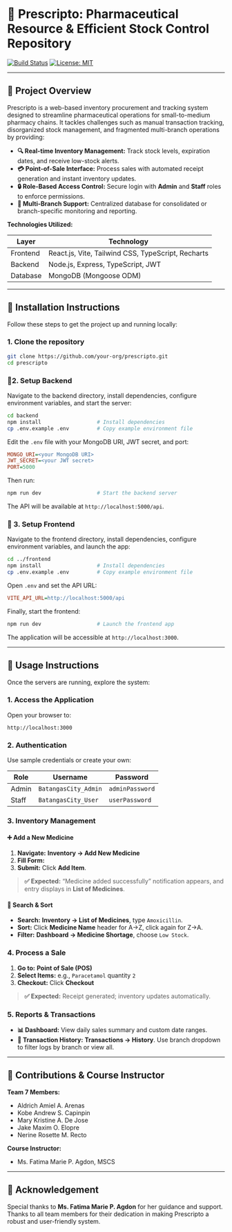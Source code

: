 # 💊 Prescripto: Pharmaceutical Resource & Efficient Stock Control Repository

[![Build Status](https://img.shields.io/badge/build-passing-brightgreen.svg)](#) [![License: MIT](https://img.shields.io/badge/License-MIT-green.svg)](#)

---

## 🚀 Project Overview

Prescripto is a web-based inventory procurement and tracking system designed to streamline pharmaceutical operations for small-to-medium pharmacy chains. It tackles challenges such as manual transaction tracking, disorganized stock management, and fragmented multi-branch operations by providing:

- **🔍 Real-time Inventory Management:** Track stock levels, expiration dates, and receive low-stock alerts.
- **💳 Point-of-Sale Interface:** Process sales with automated receipt generation and instant inventory updates.
- **🔒 Role-Based Access Control:** Secure login with **Admin** and **Staff** roles to enforce permissions.
- **🏬 Multi-Branch Support:** Centralized database for consolidated or branch-specific monitoring and reporting.

**Technologies Utilized:**

| Layer        | Technology                                         |
|--------------|----------------------------------------------------|
| Frontend     | React.js, Vite, Tailwind CSS, TypeScript, Recharts |
| Backend      | Node.js, Express, TypeScript, JWT                  |
| Database     | MongoDB (Mongoose ODM)                             |

---

## 💾 Installation Instructions

Follow these steps to get the project up and running locally:

### 1. **Clone the repository**
   ```bash
   git clone https://github.com/your-org/prescripto.git
   cd prescripto
   ```
### 🔧2. Setup Backend
Navigate to the backend directory, install dependencies, configure environment variables, and start the server:
```bash
cd backend
npm install                  # Install dependencies
cp .env.example .env         # Copy example environment file
```
Edit the `.env` file with your MongoDB URI, JWT secret, and port:
```ini
MONGO_URI=<your MongoDB URI>
JWT_SECRET=<your JWT secret>
PORT=5000
```
Then run:
```bash
npm run dev                  # Start the backend server
```

The API will be available at `http://localhost:5000/api`.

### 🔧 3. Setup Frontend
Navigate to the frontend directory, install dependencies, configure environment variables, and launch the app:

```bash
cd ../frontend
npm install                  # Install dependencies
cp .env.example .env         # Copy example environment file
```

Open `.env` and set the API URL:
```ini
VITE_API_URL=http://localhost:5000/api
```

Finally, start the frontend:

```bash
npm run dev                  # Launch the frontend app
```

The application will be accessible at `http://localhost:3000`.

---

## 📖 Usage Instructions

Once the servers are running, explore the system:

### 1. Access the Application

Open your browser to:
```
http://localhost:3000
```

### 2. Authentication

Use sample credentials or create your own:

| Role  | Username             | Password        |
| ----- | -------------------- | --------------- |
| Admin | `BatangasCity_Admin` | `adminPassword` |
| Staff | `BatangasCity_User`  | `userPassword`  |

### 3. Inventory Management

#### ➕ Add a New Medicine

1. **Navigate:** **Inventory → Add New Medicine**
2. **Fill Form:**
3. **Submit:** Click **Add Item**.

> **✅ Expected:** “Medicine added successfully” notification appears, and entry displays in **List of Medicines**.

#### 🔎 Search & Sort

* **Search:** **Inventory → List of Medicines**, type `Amoxicillin`.
* **Sort:** Click **Medicine Name** header for A→Z, click again for Z→A.
* **Filter:** **Dashboard → Medicine Shortage**, choose `Low Stock`.

### 4. Process a Sale

1. **Go to:** **Point of Sale (POS)**
2. **Select Items:** e.g., `Paracetamol` quantity `2`
3. **Checkout:** Click **Checkout**

> **✅ Expected:** Receipt generated; inventory updates automatically.

### 5. Reports & Transactions

* **📊 Dashboard:** View daily sales summary and custom date ranges.
* **📑 Transaction History:** **Transactions → History**. Use branch dropdown to filter logs by branch or view all.

---

## 🤝 Contributions & Course Instructor

**Team 7 Members:**

* Aldrich Amiel A. Arenas
* Kobe Andrew S. Capinpin
* Mary Kristine A. De Jose
* Jake Maxim O. Elopre
* Nerine Rosette M. Recto

**Course Instructor:**

* Ms. Fatima Marie P. Agdon, MSCS

---

## 🙏 Acknowledgement

Special thanks to **Ms. Fatima Marie P. Agdon** for her guidance and support. Thanks to all team members for their dedication in making Prescripto a robust and user-friendly system.

```
```
